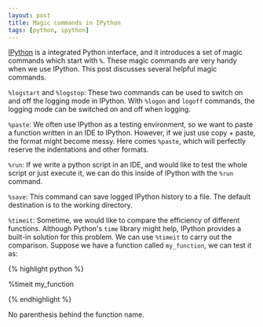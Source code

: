 ```yaml
---
layout: post
title: Magic commands in IPython
tags: [python, ipython]
---
```


[IPython](https://ipython.org/) is a integrated Python interface, and it introduces a set of magic commands which start with `%`. These magic commands are very handy when we use IPython. This post discusses several helpful magic commands.

`%logstart` and `%logstop`: These two commands can be used to switch on and off the logging mode in IPython. With `%logon` and `logoff` commands, the logging mode can be switched on and off when logging.

`%paste`: We often use IPython as a testing environment, so we want to paste a function written in an IDE to IPython. However, if we just use copy + paste, the format might become messy. Here comes `%paste`, which will perfectly reserve the indentations and other formats.

`%run`: If we write a python script in an IDE, and would like to test the whole script or just execute it, we can do this inside of IPython with the `%run` command.

`%save`: This command can save logged IPython history to a file. The default destination is to the working directory.

`%timeit`: Sometime, we would like to compare the efficiency of different functions. Although Python's `time` library might help, IPython provides a built-in solution for this problem. We can use `%timeit` to carry out the comparison. Suppose we have a function called `my_function`, we can test it as:

{% highlight python %}

%timeit my_function

{% endhighlight %}

No parenthesis behind the function name.
